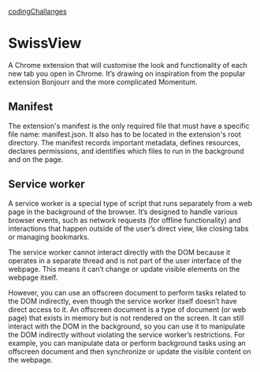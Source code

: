 [codingChallanges](https://codingchallenges.fyi/challenges/challenge-chrome-extension)

# SwissView
A Chrome extension that will customise the look and functionality of each new tab you open in Chrome. It’s drawing on inspiration from the popular extension Bonjourr and the more complicated Momentum.

## Manifest
The extension's manifest is the only required file that must have a specific file name: manifest.json. It also has to be located in the extension's root directory. The manifest records important metadata, defines resources, declares permissions, and identifies which files to run in the background and on the page.

## Service worker
A service worker is a special type of script that runs separately from a web page in the background of the browser.
It’s designed to handle various browser events, such as network requests (for offline functionality) and interactions that happen outside of the user’s direct view, like closing tabs or managing bookmarks.

The service worker cannot interact directly with the DOM because it operates in a separate thread and is not part of the user interface of the webpage. This means it can’t change or update visible elements on the webpage itself.

However, you can use an offscreen document to perform tasks related to the DOM indirectly, even though the service worker itself doesn’t have direct access to it. An offscreen document is a type of document (or web page) that exists in memory but is not rendered on the screen. It can still interact with the DOM in the background, so you can use it to manipulate the DOM indirectly without violating the service worker’s restrictions. For example, you can manipulate data or perform background tasks using an offscreen document and then synchronize or update the visible content on the webpage.

